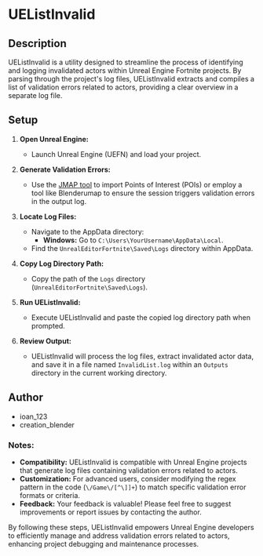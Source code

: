 # UEListInvalid

## Description
UEListInvalid is a utility designed to streamline the process of identifying and logging invalidated actors within Unreal Engine Fortnite projects. By parsing through the project's log files, UEListInvalid extracts and compiles a list of validation errors related to actors, providing a clear overview in a separate log file.

## Setup

1. **Open Unreal Engine:**
   - Launch Unreal Engine (UEFN) and load your project.
   
2. **Generate Validation Errors:**
   - Use the [JMAP tool](https://discord.gg/xMk2NargfJ) to import Points of Interest (POIs) or employ a tool like Blenderumap to ensure the session triggers validation errors in the output log.

3. **Locate Log Files:**
   - Navigate to the AppData directory:
     - **Windows:** Go to `C:\Users\YourUsername\AppData\Local`.
   - Find the `UnrealEditorFortnite\Saved\Logs` directory within AppData.

4. **Copy Log Directory Path:**
   - Copy the path of the `Logs` directory (`UnrealEditorFortnite\Saved\Logs`).

5. **Run UEListInvalid:**
   - Execute UEListInvalid and paste the copied log directory path when prompted.

6. **Review Output:**
   - UEListInvalid will process the log files, extract invalidated actor data, and save it in a file named `InvalidList.log` within an `Outputs` directory in the current working directory.

## Author
- ioan_123
- creation_blender

### Notes:
- **Compatibility:** UEListInvalid is compatible with Unreal Engine projects that generate log files containing validation errors related to actors.
- **Customization:** For advanced users, consider modifying the regex pattern in the code (`\/Game\/[^\]]+`) to match specific validation error formats or criteria.
- **Feedback:** Your feedback is valuable! Please feel free to suggest improvements or report issues by contacting the author.

By following these steps, UEListInvalid empowers Unreal Engine developers to efficiently manage and address validation errors related to actors, enhancing project debugging and maintenance processes.
